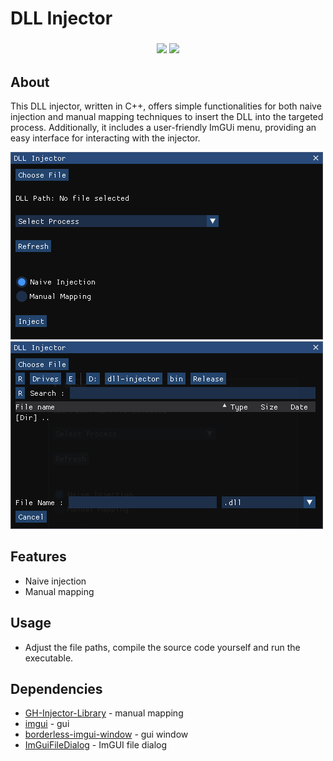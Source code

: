 # DLL Injector

<h3 align="center">
<img src="https://img.shields.io/badge/language-C%2B%2B-%23f34b7d.svg" />
<img src="https://img.shields.io/badge/platform-Windows-blue" />
</h3>

## About
This DLL injector, written in C++, offers simple functionalities for both naive injection and manual mapping techniques to insert the DLL into the targeted process. Additionally, it includes a user-friendly ImGUi menu, providing an easy interface for interacting with the injector.

![gui](img/gui.png)
![search](img/search.png)

## Features
- Naive injection
- Manual mapping

## Usage
- Adjust the file paths, compile the source code yourself and run the executable.

## Dependencies
- [GH-Injector-Library](https://github.com/Broihon/GH-Injector-Library) - manual mapping
- [imgui](https://github.com/ocornut/imgui) - gui
- [borderless-imgui-window](https://github.com/cazzwastaken/borderless-imgui-window) - gui window
- [ImGuiFileDialog](https://github.com/aiekick/ImGuiFileDialog) - ImGUI file dialog

